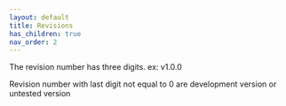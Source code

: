 ```yaml
---
layout: default
title: Revisions
has_children: true
nav_order: 2
---
```


The revision number has three digits.
ex: v1.0.0

Revision number with last digit not equal to 0 are development version or untested version
